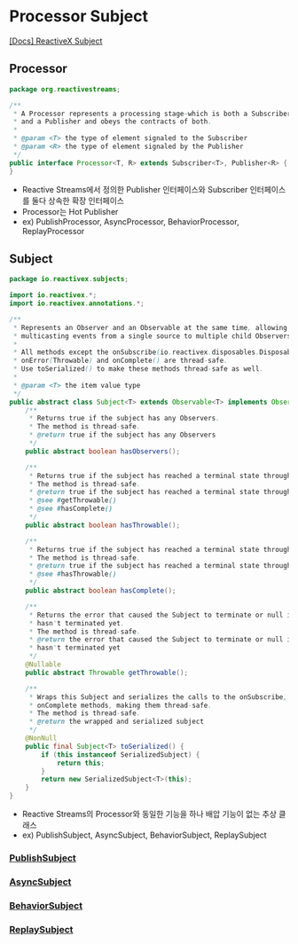 
# Processor Subject

[[Docs] ReactiveX Subject](https://reactivex.io/documentation/subject.html)

## Processor

```java
package org.reactivestreams;

/**
 * A Processor represents a processing stage—which is both a Subscriber
 * and a Publisher and obeys the contracts of both.
 *
 * @param <T> the type of element signaled to the Subscriber
 * @param <R> the type of element signaled by the Publisher
 */
public interface Processor<T, R> extends Subscriber<T>, Publisher<R> {
}
```

- Reactive Streams에서 정의한 Publisher 인터페이스와 Subscriber 인터페이스를 둘다 상속한 확장 인터페이스
- Processor는 Hot Publisher
- ex) PublishProcessor, AsyncProcessor, BehaviorProcessor, ReplayProcessor


## Subject

```java
package io.reactivex.subjects;

import io.reactivex.*;
import io.reactivex.annotations.*;

/**
 * Represents an Observer and an Observable at the same time, allowing
 * multicasting events from a single source to multiple child Observers.
 * 
 * All methods except the onSubscribe(io.reactivex.disposables.Disposable), onNext(Object),
 * onError(Throwable) and onComplete() are thread-safe.
 * Use toSerialized() to make these methods thread-safe as well.
 *
 * @param <T> the item value type
 */
public abstract class Subject<T> extends Observable<T> implements Observer<T> {
    /**
     * Returns true if the subject has any Observers.
     * The method is thread-safe.
     * @return true if the subject has any Observers
     */
    public abstract boolean hasObservers();

    /**
     * Returns true if the subject has reached a terminal state through an error event.
     * The method is thread-safe.
     * @return true if the subject has reached a terminal state through an error event
     * @see #getThrowable()
     * @see #hasComplete()
     */
    public abstract boolean hasThrowable();

    /**
     * Returns true if the subject has reached a terminal state through a complete event.
     * The method is thread-safe.
     * @return true if the subject has reached a terminal state through a complete event
     * @see #hasThrowable()
     */
    public abstract boolean hasComplete();

    /**
     * Returns the error that caused the Subject to terminate or null if the Subject
     * hasn't terminated yet.
     * The method is thread-safe.
     * @return the error that caused the Subject to terminate or null if the Subject
     * hasn't terminated yet
     */
    @Nullable
    public abstract Throwable getThrowable();

    /**
     * Wraps this Subject and serializes the calls to the onSubscribe, onNext, onError and
     * onComplete methods, making them thread-safe.
     * The method is thread-safe.
     * @return the wrapped and serialized subject
     */
    @NonNull
    public final Subject<T> toSerialized() {
        if (this instanceof SerializedSubject) {
            return this;
        }
        return new SerializedSubject<T>(this);
    }
}
```

- Reactive Streams의 Processor와 동일한 기능을 하나 배압 기능이 없는 추상 클래스
- ex) PublishSubject, AsyncSubject, BehaviorSubject, ReplaySubject

### [PublishSubject](6_1-publish_subject.md)
### [AsyncSubject](6_2-async_subject.md)
### [BehaviorSubject](6_3-behavior_subject.md)
### [ReplaySubject](6_4-replay_subject.md)
